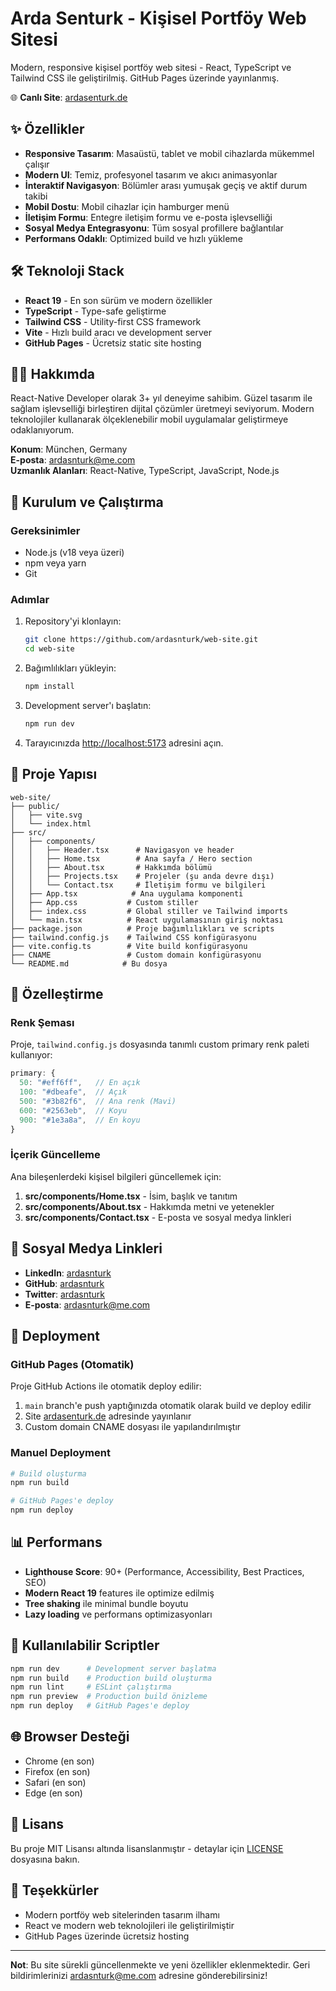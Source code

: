 # Arda Senturk - Kişisel Portföy Web Sitesi

Modern, responsive kişisel portföy web sitesi - React, TypeScript ve Tailwind CSS ile geliştirilmiş. GitHub Pages üzerinde yayınlanmış.

🌐 **Canlı Site**: [ardasenturk.de](https://ardasenturk.de)

## ✨ Özellikler

- **Responsive Tasarım**: Masaüstü, tablet ve mobil cihazlarda mükemmel çalışır
- **Modern UI**: Temiz, profesyonel tasarım ve akıcı animasyonlar
- **İnteraktif Navigasyon**: Bölümler arası yumuşak geçiş ve aktif durum takibi
- **Mobil Dostu**: Mobil cihazlar için hamburger menü
- **İletişim Formu**: Entegre iletişim formu ve e-posta işlevselliği
- **Sosyal Medya Entegrasyonu**: Tüm sosyal profillere bağlantılar
- **Performans Odaklı**: Optimized build ve hızlı yükleme

## 🛠 Teknoloji Stack

- **React 19** - En son sürüm ve modern özellikler
- **TypeScript** - Type-safe geliştirme
- **Tailwind CSS** - Utility-first CSS framework
- **Vite** - Hızlı build aracı ve development server
- **GitHub Pages** - Ücretsiz static site hosting

## 👨‍💻 Hakkımda

React-Native Developer olarak 3+ yıl deneyime sahibim. Güzel tasarım ile sağlam işlevselliği birleştiren dijital çözümler üretmeyi seviyorum. Modern teknolojiler kullanarak ölçeklenebilir mobil uygulamalar geliştirmeye odaklanıyorum.

**Konum**: München, Germany  
**E-posta**: ardasnturk@me.com  
**Uzmanlık Alanları**: React-Native, TypeScript, JavaScript, Node.js

## 🚀 Kurulum ve Çalıştırma

### Gereksinimler

- Node.js (v18 veya üzeri)
- npm veya yarn
- Git

### Adımlar

1. Repository'yi klonlayın:

   ```bash
   git clone https://github.com/ardasnturk/web-site.git
   cd web-site
   ```

2. Bağımlılıkları yükleyin:

   ```bash
   npm install
   ```

3. Development server'ı başlatın:

   ```bash
   npm run dev
   ```

4. Tarayıcınızda [http://localhost:5173](http://localhost:5173) adresini açın.

## 📁 Proje Yapısı

```
web-site/
├── public/
│   ├── vite.svg
│   └── index.html
├── src/
│   ├── components/
│   │   ├── Header.tsx      # Navigasyon ve header
│   │   ├── Home.tsx        # Ana sayfa / Hero section
│   │   ├── About.tsx       # Hakkımda bölümü
│   │   ├── Projects.tsx    # Projeler (şu anda devre dışı)
│   │   └── Contact.tsx     # İletişim formu ve bilgileri
│   ├── App.tsx            # Ana uygulama komponenti
│   ├── App.css           # Custom stiller
│   ├── index.css         # Global stiller ve Tailwind imports
│   └── main.tsx          # React uygulamasının giriş noktası
├── package.json          # Proje bağımlılıkları ve scripts
├── tailwind.config.js    # Tailwind CSS konfigürasyonu
├── vite.config.ts        # Vite build konfigürasyonu
├── CNAME                 # Custom domain konfigürasyonu
└── README.md            # Bu dosya
```

## 🎨 Özelleştirme

### Renk Şeması

Proje, `tailwind.config.js` dosyasında tanımlı custom primary renk paleti kullanıyor:

```javascript
primary: {
  50: "#eff6ff",   // En açık
  100: "#dbeafe",  // Açık
  500: "#3b82f6",  // Ana renk (Mavi)
  600: "#2563eb",  // Koyu
  900: "#1e3a8a",  // En koyu
}
```

### İçerik Güncelleme

Ana bileşenlerdeki kişisel bilgileri güncellemek için:

1. **src/components/Home.tsx** - İsim, başlık ve tanıtım
2. **src/components/About.tsx** - Hakkımda metni ve yetenekler
3. **src/components/Contact.tsx** - E-posta ve sosyal medya linkleri

## 📱 Sosyal Medya Linkleri

- **LinkedIn**: [ardasnturk](https://linkedin.com/in/ardasnturk)
- **GitHub**: [ardasnturk](https://github.com/ardasnturk)
- **Twitter**: [ardasnturk](https://twitter.com/ardasnturk)
- **E-posta**: ardasnturk@me.com

## 🚀 Deployment

### GitHub Pages (Otomatik)

Proje GitHub Actions ile otomatik deploy edilir:

1. `main` branch'e push yaptığınızda otomatik olarak build ve deploy edilir
2. Site [ardasenturk.de](https://ardasenturk.de) adresinde yayınlanır
3. Custom domain CNAME dosyası ile yapılandırılmıştır

### Manuel Deployment

```bash
# Build oluşturma
npm run build

# GitHub Pages'e deploy
npm run deploy
```

## 📊 Performans

- **Lighthouse Score**: 90+ (Performance, Accessibility, Best Practices, SEO)
- **Modern React 19** features ile optimize edilmiş
- **Tree shaking** ile minimal bundle boyutu
- **Lazy loading** ve performans optimizasyonları

## 🔧 Kullanılabilir Scriptler

```bash
npm run dev      # Development server başlatma
npm run build    # Production build oluşturma
npm run lint     # ESLint çalıştırma
npm run preview  # Production build önizleme
npm run deploy   # GitHub Pages'e deploy
```

## 🌐 Browser Desteği

- Chrome (en son)
- Firefox (en son)
- Safari (en son)
- Edge (en son)

## 📄 Lisans

Bu proje MIT Lisansı altında lisanslanmıştır - detaylar için [LICENSE](LICENSE) dosyasına bakın.

## 🙏 Teşekkürler

- Modern portföy web sitelerinden tasarım ilhamı
- React ve modern web teknolojileri ile geliştirilmiştir
- GitHub Pages üzerinde ücretsiz hosting

---

**Not**: Bu site sürekli güncellenmekte ve yeni özellikler eklenmektedir. Geri bildirimlerinizi [ardasnturk@me.com](mailto:ardasnturk@me.com) adresine gönderebilirsiniz!
